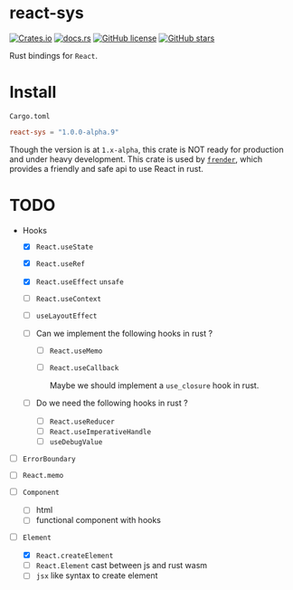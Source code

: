 # react-sys

[![Crates.io](https://img.shields.io/crates/v/react-sys?style=for-the-badge)](https://crates.io/crates/react-sys)
[![docs.rs](https://img.shields.io/docsrs/react-sys/latest?style=for-the-badge)](https://docs.rs/react-sys)
[![GitHub license](https://img.shields.io/github/license/frender-rs/react-sys?style=for-the-badge)](https://github.com/frender-rs/react-sys/blob/main/LICENSE)
[![GitHub stars](https://img.shields.io/github/stars/frender-rs/react-sys?style=for-the-badge)](https://github.com/frender-rs/react-sys/stargazers)

Rust bindings for `React`.

# Install

`Cargo.toml`

```toml
react-sys = "1.0.0-alpha.9"
```

Though the version is at `1.x-alpha`,
this crate is NOT ready for production
and under heavy development.
This crate is used by [`frender`](https://github.com/frender-rs/frender), which provides a friendly and safe api to use React in rust.

# TODO

- Hooks

  - [x] `React.useState`
  - [x] `React.useRef`
  - [x] `React.useEffect` `unsafe`
  - [ ] `React.useContext`
  - [ ] `useLayoutEffect`

  - [ ] Can we implement the following hooks in rust ?

    - [ ] `React.useMemo`
    - [ ] `React.useCallback`

      Maybe we should implement a `use_closure` hook in rust.

  - [ ] Do we need the following hooks in rust ?

    - [ ] `React.useReducer`
    - [ ] `React.useImperativeHandle`
    - [ ] `useDebugValue`

- [ ] `ErrorBoundary`
- [ ] `React.memo`

- [ ] `Component`

  - [ ] html
  - [ ] functional component with hooks

- [ ] `Element`

  - [x] `React.createElement`
  - [ ] `React.Element` cast between js and rust wasm
  - [ ] `jsx` like syntax to create element
